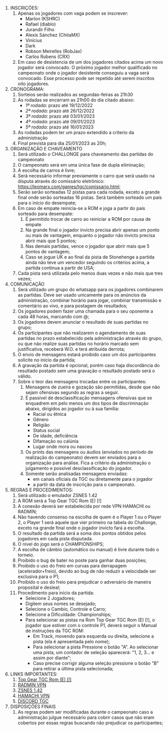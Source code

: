 1. INSCRIÇÕES:
    1. Apenas os jogadores com vaga podem se inscrever:
        - Marlon (KSHRC)
        - Rafael (diablo)
        - Jurandir Filho
        - Alexis Sánchez (ChitaMX)
        - Vinícius
        - Dark
        - Robson Meirelles (RobJax)
        - Carlos Rubens (CRX)
    1. Em caso de desistencia de um dos jogadores citados acima um novo jogador será convocado. O próximo jogador melhor qualificado no campeonato onde o jogador desistente conseguiu a vaga será convocado. Esse processo pode ser repetido até serem inscritos oito jogadores.
1. CRONOGRAMA:
    1. Sorteios serão realizados as segundas-feiras as 21h30
    1. As rodadas se encerram as 21h00 do dia citado abaixo:
        - *1ª rodada*: prazo até 19/12/2022 
        - *2ª rodada*: prazo até 26/12/2022 
        - *3ª rodada*: prazo até 03/01/2023 
        - *4ª rodada*: prazo até 09/01/2023 
        - *5ª rodada*: prazo até 16/01/2023 
    1. As rodadas podem ter um prazo extendido a criterio da administração
    1. Final prevista para dia 25/01/2023 as 20h;
1. ORGANIZAÇÃO E CHAVEAMENTO
    1. Será utilizado o CHALLONGE para chaveamento das partidas do campeonato
    1. O campeonato será em uma única fase de dupla eliminação;
    1. A escolha de carros é livre;
    1. Será necessário informar previamente o carro que será usado na disputa através do comissário eletrônico: https://leomarx.com/games/tgc/comissario.html;
    1. Serão serão sorteadas 12 pistas para cada rodada, exceto a grande final onde serão sorteadas 16 pistas. Será também sorteado um país para o início do desempate;
    1. Em caso de empate reinicia-se a ROM e joga a partir do país sorteado para desempate:
        1. É permitido trocar de carro ao reiniciar a ROM por causa de empate
        1. Na grande final o jogador invicto precisa abrir apenas um ponto ou mais de vantagem, enquanto o jogador não invicto precisa abrir mais que 5 pontos;
        1. Nas demais partidas, vence o jogador que abrir mais que 5 pontos de vantagem;
        1. Caso se jogue UK e ao final da pista de Stonehenge a partida ainda não teve um vencedor seguindo os critérios acima, a partida continua a partir de USA;
    1. Cada pista será utilizada pelo menos duas vezes e não mais que tres vezes;
1. COMUNICAÇÂO
    1. Será utilizado um grupo do whatsapp para os jogadores combinarem as partidas. Deve ser usado unicamente para os anúncios da administração, combinar horário para jogar, combinar transmissão e comentário ao vivo, e para postagem de resultados;
    1. Os jogadores podem fazer uma chamada para o seu oponente a cada 48 horas, marcando com @;
    1. Os jogadores devem anunciar o resultado de suas partidas no grupo;
    1. Os participantes que não realizarem o agendamento de suas partidas no prazo estabelecido pela administração através do grupo, ou que não realize suas partidas no horário marcado sem justificativa, receberá W.O. e terá atribuída derrota;
    1. O envio de mensagens estará proibido caso um dos participantes solicite no início da partida;
    1. A gravação da partida é opcional, porém caso haja discordância do resultado postado sem uma gravação o resultado postado será o válido.
    1. Sobre o teor das mensagens trocadas entre os participantes:
        1. Mensagens de zueira e gozação são permitidas, desde que não sejam ofensivas segundo as regras a seguir.
        1. É passível de desclassificação mensagens ofensivas que se enquadrem em pelo menos um dos tipos de discriminação abaixo, dirigidos ao jogador ou à sua família:
            - Racial ou étnica
            - Gênero
            - Religião
            - Status social
            - De idade, deficiência
            - Difamação ou calúnia
            - Lugar onde mora ou nasceu
        1. Os prints das mensagens ou áudios (enviados no período de realização do campeonato) devem ser enviados para a organização para análise. Fica a critério da administração o julgamento e possível desclassificação do jogador.
        1. Somente serão analisadas mensagens enviadas:
            - em canais oficiais da TGC ou diretamente para o jogador
            - a partir da data de inscrição para o campeonato.
1. REGRAS E PROCEDIMENTOS:
    1. Será utilizado o emulador ZSNES 1.42
    1. A ROM será a Top Gear TGC Rom (E) [!]
    1. A conexão deverá ser estabelecida por rede VPN HAMACHI ou RADMIN;
    1. Não havendo consenso na escolha de quem é o Player 1 ou o Player 2, o Player 1 será aquele que vier primeiro na tabela do Challonge, exceto na grande final onde o jogador invicto fará a escolha.
    1. O resultado da partida será a soma dos pontos obtidos pelos jogadores em cada pista disputada.  
    1. O nível do jogo será o CHAMPIONSHIPS;
    1. A escolha de câmbio (automático ou manual) é livre durante todo o torneio.
    1. Proibido o bug de bater no poste para ganhar duas posições;
    1. Proibido o uso do freio em curvas para derrapagem (acelerador+freio), devido ao bug de não reduzir a velocidade ser exclusiva para o P1;
    1. Proibido o uso do freio para prejudicar o adversário de maneira proposital e desleal;
    1. Procedimento para início da partida:
        - Selecione 2 Jogadores;
        - Digitem seus nomes se desejado;
        - Selecione o Cambio, Controle e Carro;
        - Selecione a Dificuldade: Championships;
        - Para selecionar as pistas na Rom Top Gear TGC Rom (E) [!], o jogador que estiver com o controle P1, deverá seguir o Manual de instruções da TGC ROM:
            - Em Track, movendo para esquerda ou direita, selecione a pista (ela é apresentada pelo nome);
            - Para selecionar a pista Pressione o botão "A”. Ao selecionar uma pista, um contador de seleção aparecerá: "1, 2, 3... e assim por diante";
            - Caso precise corrigir alguma seleção pressione o botão "B" para retirar a última pista selecionada;
1. LINKS IMPORTANTES:
    1. [Top Gear TGC Rom (E) [!]](https://www.facebook.com/groups/topgearchampionships/permalink/2435336390067640/)
    1. [RADMIN VPN](https://www.radmin-vpn.com/)
    1. [ZSNES 1.42](http://prdownloads.sourceforge.net/zsnes/zsnesw142.zip)
    1. [HAMACHI VPN](https://www.facebook.com/groups/topgearchampionships/permalink/2459236631010949)
    1. [DISCORD TGC](https://discord.gg/4gS5JBBp)
1. DISPOSIÇÕES FINAIS
    1. As regras podem ser modificadas durante o campeonato caso a administração julgue necessário para cobrir casos que não eram cobertos por essas regras buscando não prejudicar os participantes;
